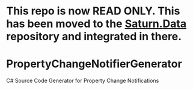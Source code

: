 # This repo is now READ ONLY. This has been moved to the [Saturn.Data](https://github.com/surgicalcoder/Saturn.Data) repository and integrated in there.

# PropertyChangeNotifierGenerator
C# Source Code Generator for Property Change Notifications
